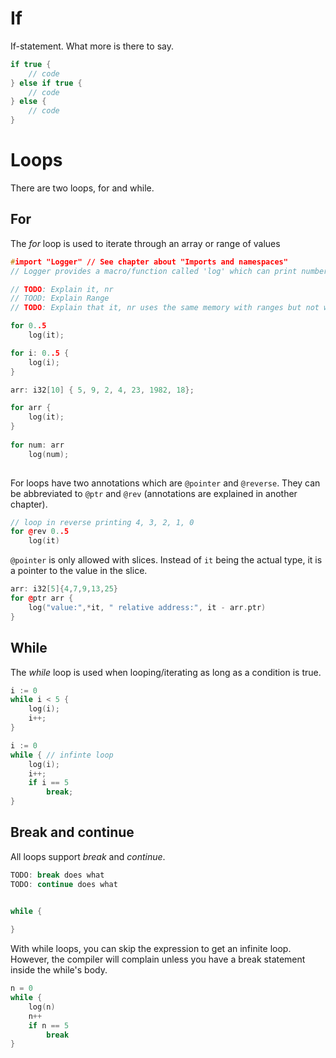 
# If
If-statement. What more is there to say.

```c++
if true {
    // code
} else if true {
    // code
} else {
    // code
}
```

# Loops
There are two loops, for and while.

## For
The *for* loop is used to iterate through an array or range of values

```c++
#import "Logger" // See chapter about "Imports and namespaces"
// Logger provides a macro/function called 'log' which can print numbers, strings, and floats among other types.

// TODO: Explain it, nr
// TOOD: Explain Range
// TODO: Explain that it, nr uses the same memory with ranges but not with slices

for 0..5
    log(it);

for i: 0..5 {
    log(i);
}

arr: i32[10] { 5, 9, 2, 4, 23, 1982, 18};

for arr {
    log(it);
}
    
for num: arr
    log(num);
    
```
For loops have two annotations which are `@pointer` and `@reverse`. They can be abbreviated to `@ptr` and `@rev` (annotations are explained in another chapter).

```c++
// loop in reverse printing 4, 3, 2, 1, 0
for @rev 0..5
    log(it)
```
`@pointer` is only allowed with slices. Instead of `it` being the actual type, it is a pointer to the value in the slice.
```c++
arr: i32[5]{4,7,9,13,25}
for @ptr arr {
    log("value:",*it, " relative address:", it - arr.ptr)
}
```

## While
The *while* loop is used when looping/iterating as long as a condition is true.

```c++
i := 0
while i < 5 {
    log(i);
    i++;
}

i := 0
while { // infinte loop
    log(i);
    i++;
    if i == 5
        break;
}
```

## Break and continue
All loops support *break* and *continue*.

```c++
TODO: break does what
TODO: continue does what


while {
    
}

```

With while loops, you can skip the expression to get an infinite loop. However, the compiler will complain
unless you have a break statement inside the while's body.
```c++
n = 0
while {
    log(n)
    n++
    if n == 5
        break
}
```